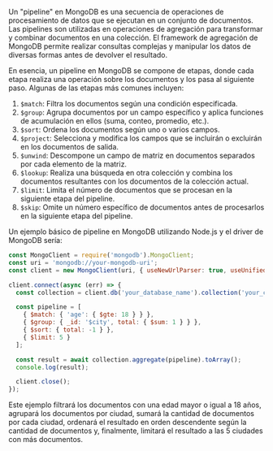 Un "pipeline" en MongoDB es una secuencia de operaciones de procesamiento de datos que se ejecutan en un conjunto de documentos. Las pipelines son utilizadas en operaciones de agregación para transformar y combinar documentos en una colección. El framework de agregación de MongoDB permite realizar consultas complejas y manipular los datos de diversas formas antes de devolver el resultado.

En esencia, un pipeline en MongoDB se compone de etapas, donde cada etapa realiza una operación sobre los documentos y los pasa al siguiente paso. Algunas de las etapas más comunes incluyen:

1.  `$match`: Filtra los documentos según una condición especificada.
2.  `$group`: Agrupa documentos por un campo específico y aplica funciones de acumulación en ellos (suma, conteo, promedio, etc.).
3.  `$sort`: Ordena los documentos según uno o varios campos.
4.  `$project`: Selecciona y modifica los campos que se incluirán o excluirán en los documentos de salida.
5.  `$unwind`: Descompone un campo de matriz en documentos separados por cada elemento de la matriz.
6.  `$lookup`: Realiza una búsqueda en otra colección y combina los documentos resultantes con los documentos de la colección actual.
7.  `$limit`: Limita el número de documentos que se procesan en la siguiente etapa del pipeline.
8.  `$skip`: Omite un número específico de documentos antes de procesarlos en la siguiente etapa del pipeline.

Un ejemplo básico de pipeline en MongoDB utilizando Node.js y el driver de MongoDB sería:

```javascript
const MongoClient = require('mongodb').MongoClient;
const uri = 'mongodb://your-mongodb-uri';
const client = new MongoClient(uri, { useNewUrlParser: true, useUnifiedTopology: true });

client.connect(async (err) => {
  const collection = client.db('your_database_name').collection('your_collection_name');

  const pipeline = [
    { $match: { 'age': { $gte: 18 } } },
    { $group: { _id: '$city', total: { $sum: 1 } } },
    { $sort: { total: -1 } },
    { $limit: 5 }
  ];

  const result = await collection.aggregate(pipeline).toArray();
  console.log(result);

  client.close();
});

```

Este ejemplo filtrará los documentos con una edad mayor o igual a 18 años, agrupará los documentos por ciudad, sumará la cantidad de documentos por cada ciudad, ordenará el resultado en orden descendente según la cantidad de documentos y, finalmente, limitará el resultado a las 5 ciudades con más documentos.

